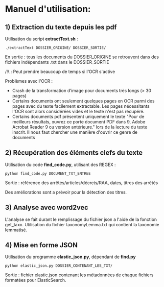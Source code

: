 # Manuel d'utilisation:

## 1) Extraction du texte depuis les pdf
Utilisation du script **extractText.sh** : 
```
./extractText DOSSIER_ORIGINE/ DOSSIER_SORTIE/
```
En sortie : tous les documents du DOSSIER_ORIGINE se retrouvent dans des fichiers indépendants .txt dans le DOSSIER_SORTIE

/!\ : Peut prendre beaucoup de temps si l'OCR s'active

Problèmes avec l'OCR : 
- Crash de la transformation d'image pour documents très longs (> 30 pages)
- Certains documents ont seulement quelques pages en OCR parmi des pages avec du texte facilement extractable. Les pages nécessitants l'OCR sont alors considérées vides et le texte n'est pas récupéré.
- Certains documents pdf présentent uniquement le texte "Pour de meilleurs résultats, ouvrez ce porte document PDF dans 9, Adobe Acrobat Reader 9 ou version antérieure." lors de la lecture du texte inscrit. Il nous faut chercher une manière d'ouvrir ce genre de documents

## 2) Récupération des éléments clefs du texte 
Utilisation du code  **find_code.py**, utilisant des REGEX : 
```
python find_code.py DOCUMENT_TXT_ENTREE
```
Sortie : référence des arrêtés/articles/décrets/RAA, dates, titres des arrêtés

Des améliorations sont a prévoir pour la détection des titres.


## 3) Analyse avec word2vec
L'analyse se fait durant le remplissage du fichier json a l'aide de la fonction get_taxo. 
Utilisation du fichier taxonomyLemma.txt qui contient la taxonomie lemmatisé. 


## 4) Mise en forme JSON
Utilisation du programme **elastic_json.py**, dépendant de **find.py**
```
python elastic_json.py DOSSIER_CONTENANT_LES_TXT/
```
Sortie : fichier elastic.json contenant les métadonnées de chaque fichiers formatées pour ElasticSearch.
